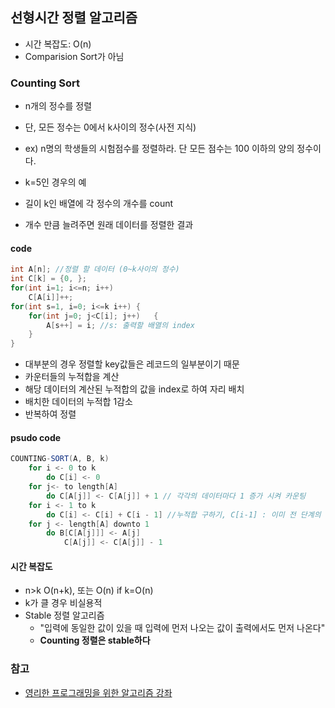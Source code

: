 ## 선형시간 정렬 알고리즘

- 시간 복잡도: O(n)
- Comparision Sort가 아님

### Counting Sort

- n개의 정수를 정렬
- 단, 모든 정수는 0에서 k사이의 정수(사전 지식)
- ex) n명의 학생들의 시험점수를 정렬하라. 단 모든 점수는 100 이하의 양의 정수이다.

- k=5인 경우의 예
- 길이 k인 배열에 각 정수의 개수를 count
- 개수 만큼 늘려주면 원래 데이터를 정렬한 결과

#### code

```java
int A[n]; //정렬 할 데이터 (0~k사이의 정수)
int C[k] = {0, };
for(int i=1; i<=n; i++)
    C[A[i]]++;
for(int s=1, i=0; i<=k i++) {
    for(int j=0; j<C[i]; j++)   {
        A[s++] = i; //s: 출력할 배열의 index
    }
}
```

- 대부분의 경우 정렬할 key값들은 레코드의 일부분이기 때문
- 카운터들의 누적합을 계산
- 해당 데이터의 계산된 누적합의 값을 index로 하여 자리 배치
- 배치한 데이터의 누적합 1감소
- 반복하여 정렬

#### psudo code

```java
COUNTING-SORT(A, B, k)
    for i <- 0 to k
        do C[i] <- 0
    for j<- to length[A]
        do C[A[j]] <- C[A[j]] + 1 // 각각의 데이터마다 1 증가 시켜 카운팅
    for i <- 1 to k
        do C[i] <- C[i] + C[i - 1] //누적합 구하기, C[i-1] : 이미 전 단계의 누적합
    for j <- length[A] downto 1
        do B[C[A[j]]] <- A[j]
            C[A[j]] <- C[A[j]] - 1
```

#### 시간 복잡도

- n>k O(n+k), 또는 O(n) if k=O(n)
- k가 클 경우 비실용적
- Stable 정렬 알고리즘
  - "입력에 동일한 값이 있을 때 입력에 먼저 나오는 값이 출력에서도 먼저 나온다"
  - **Counting 정렬은 stable하다**

### 참고

- [영리한 프로그래밍을 위한 알고리즘 강좌](https://www.inflearn.com/course/%EC%95%8C%EA%B3%A0%EB%A6%AC%EC%A6%98-%EA%B0%95%EC%A2%8C)
